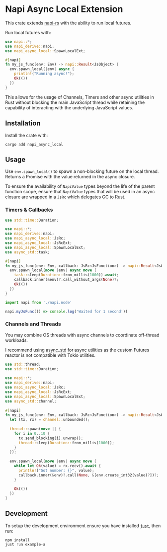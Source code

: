 # Napi Async Local Extension

This crate extends [napi-rs](https://github.com/napi-rs/napi-rs) with the ability to run local futures.

Run local futures with:
```rust
use napi::*;
use napi_derive::napi;
use napi_async_local::SpawnLocalExt;

#[napi]
fn my_js_func(env: Env) -> napi::Result<JsObject> {
  env.spawn_local(|env| async {
    println!("Running async!");
    Ok(())
  })
}
```

This allows for the usage of Channels, Timers and other async utilities in Rust without blocking the main JavaScript thread while retaining the capability of interacting with the underlying JavaScript values.

## Installation

Install the crate with:

```
cargo add napi_async_local
```

## Usage

Use `env.spawn_local()` to spawn a non-blocking future on the local thread. Returns a Promise with the value 
returned in the async closure.
 
To ensure the availability of `NapiValue` types beyond the life of the parent function scope,
ensure that `NapiValue` types that will be used in an async closure are wrapped in a `JsRc` which
delegates GC to Rust.

### Timers & Callbacks

```rust
use std::time::Duration;

use napi::*;
use napi_derive::napi;
use napi_async_local::JsRc;
use napi_async_local::JsRcExt;
use napi_async_local::SpawnLocalExt;
use async_std::task;

#[napi]
fn my_js_func(env: Env, callback: JsRc<JsFunction>) -> napi::Result<JsObject> {
  env.spawn_local(move |env| async move {
    task::sleep(Duration::from_millis(1000)).await;
    callback.inner(&env)?.call_without_args(None)?;
    Ok(())
  })
}
```

```javascript
import napi from './napi.node'

napi.myJsFunc(() => console.log('Waited for 1 second'))
```

### Channels and Threads

You may combine OS threads with async channels to coordinate off-thread workloads.

I recommend using [async_std](https://github.com/async-rs/async-std) for async utilities
as the custom Futures reactor is not compatible with Tokio utilities.

```rust
use std::thread;
use std::time::Duration;
 
use napi::*;
use napi_derive::napi;
use napi_async_local::JsRc;
use napi_async_local::JsRcExt;
use napi_async_local::SpawnLocalExt;
use async_std::channel;
 
#[napi]
fn my_js_func(env: Env, callback: JsRc<JsFunction>) -> napi::Result<JsObject> {
  let (tx, rx) = channel::unbounded();
 
  thread::spawn(move || {
    for i in 0..10 {
      tx.send_blocking(i).unwrap();
      thread::sleep(Duration::from_millis(1000));
    }
  });
 
  env.spawn_local(move |env| async move {
    while let Ok(value) = rx.recv().await {
      println!("Got number: {}", value);
      callback.inner(&env)?.call(None, &[env.create_int32(value)?])?;
    }
 
    Ok(())
  })
}
```

## Development

To setup the development environment ensure you have installed [`just`](https://github.com/casey/just), then run:

```
npm install
just run example-a
```
